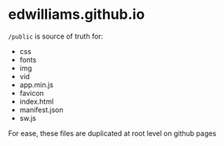 # edwilliams.github.io

`/public` is source of truth for:

- css
- fonts
- img
- vid
- app.min.js
- favicon
- index.html
- manifest.json
- sw.js

For ease, these files are duplicated at root level on github pages
